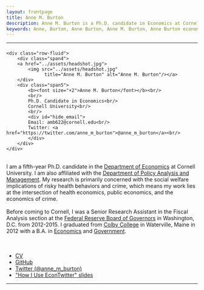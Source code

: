 ```yaml
---
layout: frontpage
title: Anne M. Burton
description: Anne M. Burton is a Ph.D. candidate in Economics at Cornell University. 
keywords: Anne, Burton, Anne Burton, Anne M. Burton, Anne Burton economics, Anne M. Burton economics, Anne Burton Cornell, Anne M. Burton Cornell, Ph.D. candidate, health economics, public economics, economics of crime
---
```


<!--[curriculum vitae ![CV as pdf]({{ BASE_PATH }}/pages/icons16/pdf-icon.png)]({{ BASE_PATH }}/assets/CV.pdf)<br/>-->


---
<body>  

<div class="container-narrow">
  <div class="content">

<div class="row-fluid">
  <div class="span12">
    <!--<hr />-->

<div class="container">
<h4><a name="contact"></a><!--contact--></h4>

    <div class="row-fluid">
        <div class="span4">
        <a href="../assets/headshot.jpg">
            <img src="../assets/headshot.jpg"
                  title="Anne M. Burton" alt="Anne M. Burton"/></a>
        </div>
        <div class="span5">
            <b><font size="+2">Anne M. Burton</font></b><br/>
            <br/>
            Ph.D. Candidate in Economics<br/>
            Cornell University<br/>
            <br/>
            <div id="hide_email">
            Email: amb622@cornell.edu<br/>
            Twitter: <a href="https://twitter.com/anne_m_burton">@anne_m_burton</a><br/>
            </div>
        </div> 
    </div>
</div>

<br/>
I am a fifth-year Ph.D. candidate in the  <a href="https://economics.cornell.edu/">Department of Economics</a> at Cornell University. I am also affiliated with the  <a href="http://www.human.cornell.edu/pam">Department of Policy Analysis and Management</a>. My research is primarily concerned with the social welfare implications of risky health behaviors and crime, which means my work lies at the intersection of health economics, public economics, and the economics of crime.
<br/>
<br/>
<!--I am also interested in efforts to diversify the economics profession, make the field of economics more inclusive, and reduce information asymmetries around opportunities for professional development. At Cornell, I co-organized a discussion on women in economics in the spring of 2018. I also co-organized the Speaking Economics symposium in 2019. In the fall of 2019, I co-founded <a href="https://diversity-in-cornell-economics.github.io/">Diversity in Cornell Economics</a> to formalize continuing efforts at fostering diversity at Cornell and in the profession. With respect to reducing information asymmetries in the profession, I co-created (with <a href="http://bartonwillage.com/">Barton Willage</a>) a <a href="https://docs.google.com/spreadsheets/d/1MNeXLKiwQA4MK3cZ3Hr1WWXZTReh3rKQU_yfTKnu-hg/edit#gid=720648348">list of economics conferences</a> with dates, deadlines, etc. I've also compiled a tutorial of sorts on <a href="https://annemburton.com/assets/burton_econtwitter_slides.pdf">How I Use EconTwitter</a>.
<br/>
<br/>
-->
Before coming to Cornell, I was a Senior Research Assistant in the Fiscal Analysis section at the <a href="https://www.federalreserve.gov/">Federal Reserve Board of Governors</a> in Washington, D.C. from 2012-2015. I graduated from <a href="https://www.colby.edu/">Colby College</a> in Waterville, Maine in 2012 with a B.A. in <a href="https://www.colby.edu/econ/">Economics</a> and <a href="http://www.colby.edu/government/">Government</a>.
<br/>
<br/>
<br/>

<div class="navbar">
  <div class="navbar-inner">
      <ul class="nav">
          <li><a href="{{ BASE_PATH }}/assets/Anne_M_Burton_CV.pdf">CV</a></li>
          <li><a href="https://github.com/anne-m-burton">GitHub</a></li>
          <li><a href="https://twitter.com/anne_m_burton">Twitter (@anne_m_burton)</a></li>
          <li><a href="{{ BASE_PATH }}/assets/burton_econtwitter_slides.pdf">"How I Use EconTwitter" slides</a></li>
      </ul>
  </div>
</div>

  </div>
</div>

</div>
<hr>
<span id="lastModified"></span>

</div>
</body>